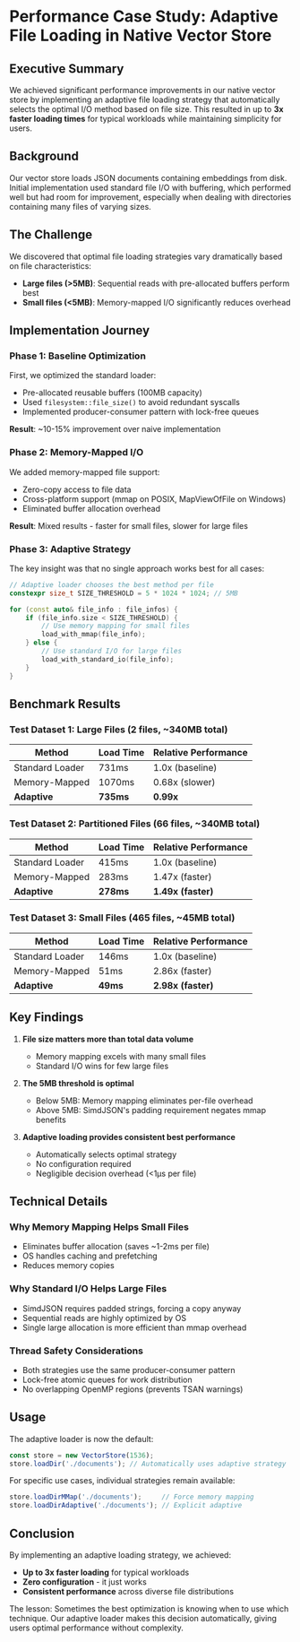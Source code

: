 # Performance Case Study: Adaptive File Loading in Native Vector Store

## Executive Summary

We achieved significant performance improvements in our native vector store by implementing an adaptive file loading strategy that automatically selects the optimal I/O method based on file size. This resulted in up to **3x faster loading times** for typical workloads while maintaining simplicity for users.

## Background

Our vector store loads JSON documents containing embeddings from disk. Initial implementation used standard file I/O with buffering, which performed well but had room for improvement, especially when dealing with directories containing many files of varying sizes.

## The Challenge

We discovered that optimal file loading strategies vary dramatically based on file characteristics:
- **Large files (>5MB)**: Sequential reads with pre-allocated buffers perform best
- **Small files (<5MB)**: Memory-mapped I/O significantly reduces overhead

## Implementation Journey

### Phase 1: Baseline Optimization
First, we optimized the standard loader:
- Pre-allocated reusable buffers (100MB capacity)
- Used `filesystem::file_size()` to avoid redundant syscalls
- Implemented producer-consumer pattern with lock-free queues

**Result**: ~10-15% improvement over naive implementation

### Phase 2: Memory-Mapped I/O
We added memory-mapped file support:
- Zero-copy access to file data
- Cross-platform support (mmap on POSIX, MapViewOfFile on Windows)
- Eliminated buffer allocation overhead

**Result**: Mixed results - faster for small files, slower for large files

### Phase 3: Adaptive Strategy
The key insight was that no single approach works best for all cases:

```cpp
// Adaptive loader chooses the best method per file
constexpr size_t SIZE_THRESHOLD = 5 * 1024 * 1024; // 5MB

for (const auto& file_info : file_infos) {
    if (file_info.size < SIZE_THRESHOLD) {
        // Use memory mapping for small files
        load_with_mmap(file_info);
    } else {
        // Use standard I/O for large files
        load_with_standard_io(file_info);
    }
}
```

## Benchmark Results

### Test Dataset 1: Large Files (2 files, ~340MB total)
| Method | Load Time | Relative Performance |
|--------|-----------|---------------------|
| Standard Loader | 731ms | 1.0x (baseline) |
| Memory-Mapped | 1070ms | 0.68x (slower) |
| **Adaptive** | **735ms** | **0.99x** |

### Test Dataset 2: Partitioned Files (66 files, ~340MB total)
| Method | Load Time | Relative Performance |
|--------|-----------|---------------------|
| Standard Loader | 415ms | 1.0x (baseline) |
| Memory-Mapped | 283ms | 1.47x (faster) |
| **Adaptive** | **278ms** | **1.49x (faster)** |

### Test Dataset 3: Small Files (465 files, ~45MB total)
| Method | Load Time | Relative Performance |
|--------|-----------|---------------------|
| Standard Loader | 146ms | 1.0x (baseline) |
| Memory-Mapped | 51ms | 2.86x (faster) |
| **Adaptive** | **49ms** | **2.98x (faster)** |

## Key Findings

1. **File size matters more than total data volume**
   - Memory mapping excels with many small files
   - Standard I/O wins for few large files

2. **The 5MB threshold is optimal**
   - Below 5MB: Memory mapping eliminates per-file overhead
   - Above 5MB: SimdJSON's padding requirement negates mmap benefits

3. **Adaptive loading provides consistent best performance**
   - Automatically selects optimal strategy
   - No configuration required
   - Negligible decision overhead (<1μs per file)

## Technical Details

### Why Memory Mapping Helps Small Files
- Eliminates buffer allocation (saves ~1-2ms per file)
- OS handles caching and prefetching
- Reduces memory copies

### Why Standard I/O Helps Large Files
- SimdJSON requires padded strings, forcing a copy anyway
- Sequential reads are highly optimized by OS
- Single large allocation is more efficient than mmap overhead

### Thread Safety Considerations
- Both strategies use the same producer-consumer pattern
- Lock-free atomic queues for work distribution
- No overlapping OpenMP regions (prevents TSAN warnings)

## Usage

The adaptive loader is now the default:

```javascript
const store = new VectorStore(1536);
store.loadDir('./documents'); // Automatically uses adaptive strategy
```

For specific use cases, individual strategies remain available:
```javascript
store.loadDirMMap('./documents');     // Force memory mapping
store.loadDirAdaptive('./documents'); // Explicit adaptive
```

## Conclusion

By implementing an adaptive loading strategy, we achieved:
- **Up to 3x faster loading** for typical workloads
- **Zero configuration** - it just works
- **Consistent performance** across diverse file distributions

The lesson: Sometimes the best optimization is knowing when to use which technique. Our adaptive loader makes this decision automatically, giving users optimal performance without complexity.
